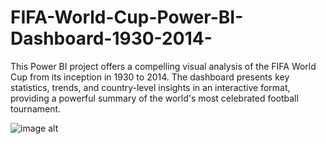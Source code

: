 # FIFA-World-Cup-Power-BI-Dashboard-1930-2014-
This Power BI project offers a compelling visual analysis of the FIFA World Cup from its inception in 1930 to 2014. The dashboard presents key statistics, trends, and country-level insights in an interactive format, providing a powerful summary of the world's most celebrated football tournament.

![image alt](https://github.com/irfanulkabirhira/DATA-CLEANING-Using-PYTHON/blob/2b90514496e6e8c2880a45022d3302cac9fb6ed0/Data%20Type%20.jpg)
